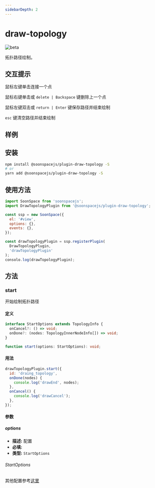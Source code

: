 ```yaml
---
sidebarDepth: 2
---
```


# draw-topology

![beta](https://img.shields.io/npm/v/@soonspacejs/plugin-draw-topology/latest.svg)

拓扑路径绘制。

## 交互提示

鼠标左键单击连接一个点

鼠标右键单击或 `delete | Backspace` 键删除上一个点

鼠标左键双击或 `return | Enter` 键保存路径并结束绘制

`esc` 键清空路径并结束绘制

## 样例

<Docs-Iframe src="plugin/drawTopology.html" />

## 安装

```bash
npm install @soonspacejs/plugin-draw-topology -S
# or
yarn add @soonspacejs/plugin-draw-topology -S
```

## 使用方法

```js {2,10}
import SoonSpace from 'soonspacejs';
import DrawTopologyPlugin from '@soonspacejs/plugin-draw-topology';

const ssp = new SoonSpace({
  el: '#view',
  options: {},
  events: {},
});

const drawTopologyPlugin = ssp.registerPlugin(
  DrawTopologyPlugin,
  'drawTopologyPlugin'
);
consolo.log(drawTopologyPlugin);
```

## 方法

### start

开始绘制拓扑路径

#### 定义

```ts
interface StartOptions extends TopologyInfo {
  onCancel?: () => void;
  onDone?: (nodes: TopologyInnerNodeInfo[]) => void;
}

function start(options: StartOptions): void;
```

#### 用法

```js
drawTopologyPlugin.start({
  id: 'draing_topology',
  onDone(nodes) {
    console.log('drawEnd', nodes);
  },
  onCancel() {
    console.log('drawCancel');
  },
});
```

#### 参数

##### options

- **描述:** 配置
- **必填:** <Base-RequireIcon :isRequire="true"/>
- **类型:** `StartOptions`

###### StartOptions

<Docs-Table 
    :data="[
      {
        prop: 'onDone', desc: '绘制完成的回调函数', type: 'function(nodes: TopologyInnerNodeInfo[]){}', require: false, default: ''
      },
      {
        prop: 'onCancel', desc: '取消绘制的回调函数', type: 'function(){}', require: false, default: ''
      }
    ]"
/>

其他配置参考[这里](../api/topology.html#topologyinfo)